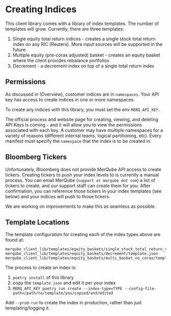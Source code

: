 # Creating Indices

This client library comes with a library of index templates.
The number of templates will grow.
Currently, there are three templates:

1. Single equity total return indices - creates a single stock total return index on any RIC (Reuters). More input sources will be supported in the future.
1. Multiple equity (pre-corax adjusted) basket - creates an equity basket where the client provides rebalance portfolios
1. Decrement - a decrement index on top of a single total return index

## Permissions
As discussed in (Overview), customer indices are in `namespaces`.
Your API key has access to create indices in one or more namespaces.

To create any indices with this library, you must set the env `MERQ_API_KEY`.

The official process and website page for creating, viewing, and deleting API Keys is coming - and it will allow you to view the permissions associated with each key.
A customer may have multiple namespaces for a variety of reasons (different internal teams, logical partitioning, etc).
Every manifest must specify the `namespace` that the index is to be created in.

## Bloomberg Tickers
Unfortunately, Bloomberg does not provide MerQube API access to create tickers. Creating tickers to push your index levels to is currently a manual process.
You can email MerQube (`support at merqube dot com`) a list of tickers to create, and our support staff can create them for you.
After confirmation, you can reference those tickers in your index templates (see below) and your indices will push to those tickers.

We are working on improvements to make this as seamless as possible.

## Template Locations

The template configuration for creating each of the index types above are found at:

    merqube_client_lib/templates/equity_baskets/single_stock_total_return_corax/template.json
    merqube_client_lib/templates/equity_baskets/decrement/template.json
    merqube_client_lib/templates/equity_baskets/multi_basket_no_corax/template.json

The process to create an index is:

1. `poetry install` of this library
2. copy the `template.json` and edit it per your index
3. `MERQ_API_KEY poetry run create --index-type=TYPE --config-file-path=/path/to/template/you/copied/and/edited`

Add `--prod-run` to create the index in production, rather than just templating/logging it.
